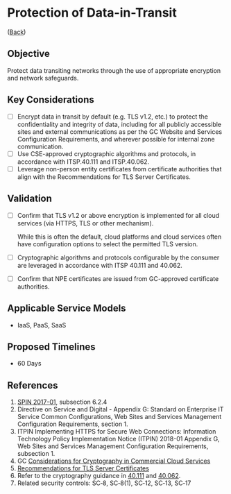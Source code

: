 # Protection of Data-in-Transit

([Back](../README.md))

## Objective

Protect data transiting networks through the use of appropriate encryption and network safeguards.

## Key Considerations

- [ ] Encrypt data in transit by default (e.g. TLS v1.2, etc.) to protect the confidentiality and integrity of data, including for all publicly accessible sites and external communications as per the GC Website and Services Configuration Requirements, and wherever possible for internal zone communication.
- [ ] Use CSE-approved cryptographic algorithms and protocols, in accordance with ITSP.40.111 and ITSP.40.062.
- [ ] Leverage non-person entity certificates from certificate authorities that align with the Recommendations for TLS Server Certificates.

## Validation

- [ ] Confirm that TLS v1.2 or above encryption is implemented for all cloud services (via HTTPS, TLS or other mechanism).

  While this is often the default, cloud platforms and cloud services often have configuration options to select the permitted TLS version.

- [ ] Cryptographic algorithms and protocols configurable by the consumer are leveraged in accordance with ITSP 40.111 and 40.062.
- [ ] Confirm that NPE certificates are issued from GC-approved certificate authorities.

## Applicable Service Models

- IaaS, PaaS, SaaS

## Proposed Timelines

- 60 Days

## References

1. [SPIN 2017-01](https://www.canada.ca/en/treasury-board-secretariat/services/access-information-privacy/security-identity-management/direction-secure-use-commercial-cloud-services-spin.html), subsection 6.2.4
2. Directive on Service and Digital - Appendix G: Standard on Enterprise IT Service Common Configurations, Web Sites and Services Management Configuration Requirements, section 1.
3. ITPIN Implementing HTTPS for Secure Web Connections: Information Technology Policy Implementation Notice (ITPIN) 2018-01 Appendix G, Web Sites and Services Management Configuration Requirements, subsection 1.
4. GC [Considerations for Cryptography in Commercial Cloud Services](https://www.canada.ca/en/government/system/digital-government/modern-emerging-technologies/cloud-services/government-canada-consideration-use-cryptography-in-cloud.html)
5. [Recommendations for TLS Server Certificates](https://wiki.gccollab.ca/images/9/92/Recommendations_for_TLS_Server_Certificates_-_14_May_2021.pdf)
6. Refer to the cryptography guidance in [40.111](https://cyber.gc.ca/en/guidance/cryptographic-algorithms-unclassified-protected-and-protected-b-information-itsp40111) and [40.062](https://www.cse-cst.gc.ca/en/system/files/pdf_documents/itsp.40.062-eng.pdf).
7. Related security controls: SC‑8, SC‑8(1), SC‑12, SC‑13, SC‑17
